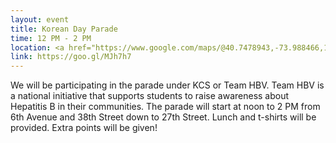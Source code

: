 ```yaml
---
layout: event
title: Korean Day Parade
time: 12 PM - 2 PM
location: <a href="https://www.google.com/maps/@40.7478943,-73.988466,15z">6th Ave from 27th St to 38th St</a>, Manhattan
link: https://goo.gl/MJh7h7
---
```

We will be participating in the parade under KCS or Team HBV. Team HBV is a national initiative that supports students to raise awareness about Hepatitis B in their communities. The parade will start at noon to 2 PM from 6th Avenue and 38th Street down to 27th Street. Lunch and t-shirts will be provided. Extra points will be given!  
